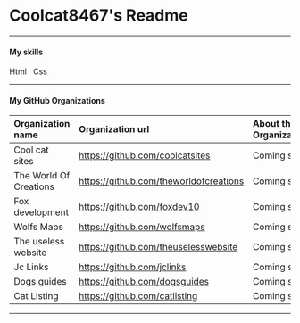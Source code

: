 # Coolcat8467's Readme
-----------------------------------------------------
#### My skills 
Html &nbsp; Css

-----------------------------------------------------

#### My GitHub Organizations

| Organization name             | Organization url                            | About the Organization |
| :--------------------------   | :------------------------------------------ | :--------------------- |
| Cool cat sites                | https://github.com/coolcatsites             | Coming soon            |
| The World Of Creations        | https://github.com/theworldofcreations      | Coming soon            |
| Fox development               | https://github.com/foxdev10                 | Coming soon            |
| Wolfs Maps                    | https://github.com/wolfsmaps                | Coming soon            |
| The useless website           | https://github.com/theuselesswebsite        | Coming soon            |
| Jc Links                      | https://github.com/jclinks                  | Coming soon            |
| Dogs guides                   | https://github.com/dogsguides               | Coming soon            |
| Cat Listing                   | https://github.com/catlisting               | Coming soon            |

-----------------------------------------------------





